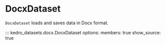# DocxDataset

`DocxDataset` loads and saves data in Docx format.

::: kedro_datasets.docx.DocxDataset
    options:
        members: true
        show_source: true
